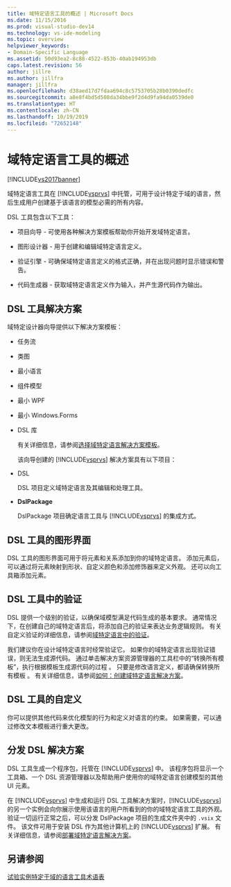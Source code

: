 ```yaml
---
title: 域特定语言工具的概述 | Microsoft Docs
ms.date: 11/15/2016
ms.prod: visual-studio-dev14
ms.technology: vs-ide-modeling
ms.topic: overview
helpviewer_keywords:
- Domain-Specific Language
ms.assetid: 50d93ea2-8c88-4522-853b-40ab194953db
caps.latest.revision: 56
author: jillre
ms.author: jillfra
manager: jillfra
ms.openlocfilehash: d38aed17d7fdaa694c8c5753705b28b0390dedfc
ms.sourcegitcommit: a8e8f4bd5d508da34bbe9f2d4d9fa94da0539de0
ms.translationtype: HT
ms.contentlocale: zh-CN
ms.lasthandoff: 10/19/2019
ms.locfileid: "72652148"
---
```

# <a name="overview-of-domain-specific-language-tools"></a>域特定语言工具的概述
[!INCLUDE[vs2017banner](../includes/vs2017banner.md)]

域特定语言工具在 [!INCLUDE[vsprvs](../includes/vsprvs-md.md)] 中托管，可用于设计特定于域的语言，然后生成用户创建基于该语言的模型必需的所有内容。

 DSL 工具包含以下工具：

- 项目向导 - 可使用各种解决方案模板帮助你开始开发域特定语言。

- 图形设计器 - 用于创建和编辑域特定语言定义。

- 验证引擎 - 可确保域特定语言定义的格式正确，并在出现问题时显示错误和警告。

- 代码生成器 - 获取域特定语言定义作为输入，并产生源代码作为输出。

## <a name="the-dsl-tools-solution"></a>DSL 工具解决方案
 域特定设计器向导提供以下解决方案模板：

- 任务流

- 类图

- 最小语言

- 组件模型

- 最小 WPF

- 最小 Windows.Forms

- DSL 库

  有关详细信息，请参阅[选择域特定语言解决方案模板](../modeling/choosing-a-domain-specific-language-solution-template.md)。

  该向导创建的 [!INCLUDE[vsprvs](../includes/vsprvs-md.md)] 解决方案具有以下项目：

- DSL

   DSL 项目定义域特定语言及其编辑和处理工具。

- **DslPackage**

   DslPackage 项目确定语言工具与 [!INCLUDE[vsprvs](../includes/vsprvs-md.md)] 的集成方式。

## <a name="the-dsl-tools-graphical-interface"></a>DSL 工具的图形界面
 DSL 工具的图形界面可用于将元素和关系添加到你的域特定语言。 添加元素后，可以通过将元素映射到形状、自定义颜色和添加修饰器来定义外观。 还可以向工具箱添加元素。

## <a name="validation-in-dsl-tools"></a>DSL 工具中的验证
 DSL 提供一个级别的验证，以确保域模型满足代码生成的基本要求。 通常情况下，在创建自己的域特定语言后，将添加自己的验证来表达业务逻辑规则。 有关自定义验证的详细信息，请参阅[域特定语言中的验证](../modeling/validation-in-a-domain-specific-language.md)。

 我们建议你在设计域特定语言时经常验证它。 如果你的域特定语言出现验证错误，则无法生成源代码。 通过单击解决方案资源管理器的工具栏中的“转换所有模板”，执行根据模板生成源代码的过程  。 只要是修改语言定义，都请确保转换所有模板  。 有关详细信息，请参阅[如何：创建域特定语言解决方案](../modeling/how-to-create-a-domain-specific-language-solution.md)。

## <a name="customization-of-dsl-tools"></a>DSL 工具的自定义
 你可以提供其他代码来优化模型的行为和定义对语言的约束。 如果需要，可以通过修改文本模板进行重大更改。

## <a name="distributing-your-dsl-solution"></a>分发 DSL 解决方案
 DSL 工具生成一个程序包，托管在 [!INCLUDE[vsprvs](../includes/vsprvs-md.md)] 中。 该程序包将显示一个工具箱、一个 DSL 资源管理器以及帮助用户使用你的域特定语言创建模型的其他 UI 元素。

 在 [!INCLUDE[vsprvs](../includes/vsprvs-md.md)] 中生成和运行 DSL 工具解决方案时，[!INCLUDE[vsprvs](../includes/vsprvs-md.md)] 的另一个实例会向你展示使用该语言的用户所看到的你的域特定语言工具的外观。 验证一切运行正常之后，可以分发 DslPackage 项目的生成文件夹中的 `.vsix` 文件。 该文件可用于安装 DSL 作为其他计算机上的 [!INCLUDE[vsprvs](../includes/vsprvs-md.md)] 扩展。  有关详细信息，请参阅[部署域特定语言解决方案](../modeling/deploying-domain-specific-language-solutions.md)。

## <a name="see-also"></a>另请参阅
 [试验实例](../extensibility/the-experimental-instance.md)[特定于域的语言工具术语表](https://msdn.microsoft.com/ca5e84cb-a315-465c-be24-76aa3df276aa)
